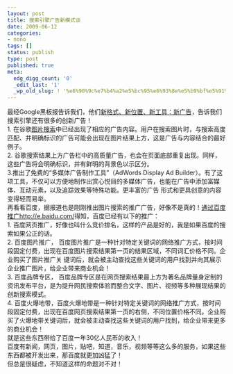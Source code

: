 ```yaml
---
layout: post
title: 搜索引擎广告新模式谈
date: 2009-06-12
categories:
- nono
tags: []
status: publish
type: post
published: true
meta:
  edg_digg_count: '0'
  _edit_last: '1'
  _wp_old_slug: ! '%e6%90%9c%e7%b4%a2%e5%bc%95%e6%93%8e%e5%b9%bf%e5%91%8a%e6%96%b0%e6%a8%a1%e5%bc%8f%e8%b0%88'
---
```

<p>最经Google黑板报告诉我们，他们<a href="http://googlechinablog.com/2009/06/blog-post_11.html">新格式、新位置、新工具：新广告</a>，告诉我们搜索引擎还有很多的创新广告！<br />
1. 在谷歌<a href="http://images.google.cn/" target="_blank">图片搜索</a>中已经出现了相应的广告内容。用户在搜索图片时，与搜索高度匹配、并明确标识的广告可能会出现在图片结果上方，这是广告与内容结合的最好例子。<br />
2. 谷歌搜索结果上方广告栏中的高质量广告，也会在页面底部重复出现。同样，这些广告将会明确标识，并有鲜明的背景色以示区分。<br />
3.推出了免费的&ldquo;多媒体广告制作工具&rdquo;（AdWords Display Ad Builder）。有了这项工具，不仅可以方便地制作出赏心悦目的多媒体广告，也能在广告中添加富媒体、互动元素，以及追踪效果等特殊功能。更丰富的广告 形式和更具创意的内容变得轻而易举。<br />
再看看百度，据报道也是刚刚推出图片搜索的推广广告，好像不是真的！<a href="http://e.baidu.com/">通过百度推广http://e.baidu.com/</a>得知，百度已经有以下的推广：<br />
1. 百度网页推广，好像也叫什么竞价排名，这样的产品是好的，我是如果百度的搜索如果公正的话。<br />
2. 百度图片推广， 百度图片推广是一种针对特定关键词的网络推广方式，按时间段固定付费，出现在百度图片搜索结果第一页的结果区域，不同词汇价格不同。企业购买了图片推广关 键词后，就会被主动查找这些关键词的用户找到并向其展示企业推广图片，给企业带来商业机会！<br />
3. 百度品牌专区， 百度品牌专区是在网页搜索结果最上方为著名品牌量身定制的资讯发布平台，是为提升网民搜索体验而整合文字、图片、视频等多种展现结果的创新搜索模式。<br />
4. 百度火爆地带，百度火爆地带是一种针对特定关键词的网络推广方式，按时间段固定付费，出现在百度网页搜索结果第一页的右侧，不同位置价格不同。企业购买了火爆地带关键词后，就会被主动查找这些关键词的用户找到，给企业带来更多的商业机会！<br />
就是这些东西带给了百度一年30亿人民币的收入！<br />
百度有新闻，网页，图片，贴吧，知道，音乐，视频等等这么多的服务，如果这些东西都被开发出来，那百度就更加凶猛了！<br />
但总是很疑虑，不知道这样的命题对不对！</p>
